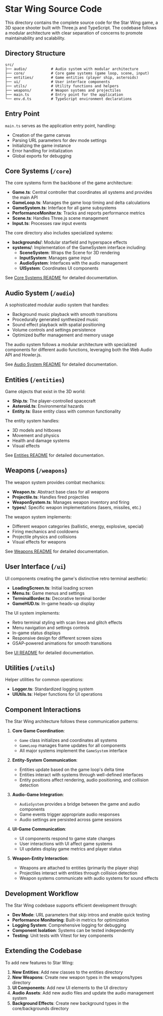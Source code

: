 # Star Wing Source Code

This directory contains the complete source code for the Star Wing game, a 3D space shooter built with Three.js and TypeScript. The codebase follows a modular architecture with clear separation of concerns to promote maintainability and scalability.

## Directory Structure

```
src/
├── audio/           # Audio system with modular architecture
├── core/            # Core game systems (game loop, scene, input)
├── entities/        # Game entities (player ship, asteroids)
├── ui/              # User interface components
├── utils/           # Utility functions and helpers
├── weapons/         # Weapon systems and projectiles
├── main.ts          # Entry point for the application
└── env.d.ts         # TypeScript environment declarations
```

## Entry Point

`main.ts` serves as the application entry point, handling:

- Creation of the game canvas
- Parsing URL parameters for dev mode settings
- Initializing the game instance
- Error handling for initialization
- Global exports for debugging

## Core Systems (`/core`)

The core systems form the backbone of the game architecture:

- **Game.ts**: Central controller that coordinates all systems and provides the main API
- **GameLoop.ts**: Manages the game loop timing and delta calculations
- **GameSystem.ts**: Interface for all game subsystems
- **PerformanceMonitor.ts**: Tracks and reports performance metrics
- **Scene.ts**: Handles Three.js scene management
- **Input.ts**: Processes raw input events

The core directory also includes specialized systems:

- **backgrounds/**: Modular starfield and hyperspace effects
- **systems/**: Implementation of the GameSystem interface including:
  - **SceneSystem**: Wraps the Scene for 3D rendering
  - **InputSystem**: Manages game input
  - **AudioSystem**: Interfaces with the audio management
  - **UISystem**: Coordinates UI components

See [Core Systems README](./core/README.md) for detailed documentation.

## Audio System (`/audio`)

A sophisticated modular audio system that handles:

- Background music playback with smooth transitions
- Procedurally generated synthesized music
- Sound effect playback with spatial positioning
- Volume controls and settings persistence
- Optimized buffer management and memory usage

The audio system follows a modular architecture with specialized components for different audio functions, leveraging both the Web Audio API and Howler.js.

See [Audio System README](./audio/README.md) for detailed documentation.

## Entities (`/entities`)

Game objects that exist in the 3D world:

- **Ship.ts**: The player-controlled spacecraft
- **Asteroid.ts**: Environmental hazards
- **Entity.ts**: Base entity class with common functionality

The entity system handles:

- 3D models and hitboxes
- Movement and physics
- Health and damage systems
- Visual effects

See [Entities README](./entities/README.md) for detailed documentation.

## Weapons (`/weapons`)

The weapon system provides combat mechanics:

- **Weapon.ts**: Abstract base class for all weapons
- **Projectile.ts**: Handles fired projectiles
- **WeaponSystem.ts**: Manages weapon inventory and firing
- **types/**: Specific weapon implementations (lasers, missiles, etc.)

The weapon system implements:

- Different weapon categories (ballistic, energy, explosive, special)
- Firing mechanics and cooldowns
- Projectile physics and collisions
- Visual effects for weapons

See [Weapons README](./weapons/README.md) for detailed documentation.

## User Interface (`/ui`)

UI components creating the game's distinctive retro terminal aesthetic:

- **LoadingScreen.ts**: Initial loading screen
- **Menu.ts**: Game menus and settings
- **TerminalBorder.ts**: Decorative terminal border
- **GameHUD.ts**: In-game heads-up display

The UI system implements:

- Retro terminal styling with scan lines and glitch effects
- Menu navigation and settings controls
- In-game status displays
- Responsive design for different screen sizes
- GSAP-powered animations for smooth transitions

See [UI README](./ui/README.md) for detailed documentation.

## Utilities (`/utils`)

Helper utilities for common operations:

- **Logger.ts**: Standardized logging system
- **UIUtils.ts**: Helper functions for UI operations

## Component Interactions

The Star Wing architecture follows these communication patterns:

1. **Core Game Coordination**:

   - `Game` class initializes and coordinates all systems
   - `GameLoop` manages frame updates for all components
   - All major systems implement the `GameSystem` interface

2. **Entity-System Communication**:

   - Entities update based on the game loop's delta time
   - Entities interact with systems through well-defined interfaces
   - Entity positions affect rendering, audio positioning, and collision detection

3. **Audio-Game Integration**:

   - `AudioSystem` provides a bridge between the game and audio components
   - Game events trigger appropriate audio responses
   - Audio settings are persisted across game sessions

4. **UI-Game Communication**:

   - UI components respond to game state changes
   - User interactions with UI affect game systems
   - UI updates display game metrics and player status

5. **Weapon-Entity Interaction**:
   - Weapons are attached to entities (primarily the player ship)
   - Projectiles interact with entities through collision detection
   - Weapon systems communicate with audio systems for sound effects

## Development Workflow

The Star Wing codebase supports efficient development through:

- **Dev Mode**: URL parameters that skip intros and enable quick testing
- **Performance Monitoring**: Built-in metrics for optimization
- **Logging System**: Comprehensive logging for debugging
- **Component Isolation**: Systems can be tested independently
- **Testing**: Unit tests with Vitest for key components

## Extending the Codebase

To add new features to Star Wing:

1. **New Entities**: Add new classes to the entities directory
2. **New Weapons**: Create new weapon types in the weapons/types directory
3. **UI Components**: Add new UI elements to the UI directory
4. **Audio Assets**: Add new audio files and update the audio management system
5. **Background Effects**: Create new background types in the core/backgrounds directory
